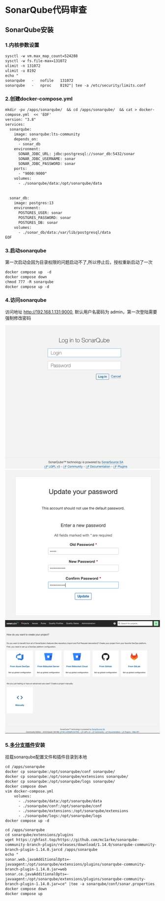 # SonarQube代码审查

## SonarQube安装

### 1.内核参数设置

```shell
sysctl -w vm.max_map_count=524288
sysctl -w fs.file-max=131072
ulimit -n 131072
ulimit -u 8192
echo "
sonarqube   -   nofile   131072
sonarqube   -   nproc    8192"| tee -a /etc/security/limits.conf
```

### 2.创建docker-compose.yml

```shell
mkdir -pv /apps/sonarqube/  && cd /apps/sonarqube/  && cat > docker-compose.yml  << 'EOF'
version: "3.8"
services:
  sonarqube:
    image: sonarqube:lts-community
    depends_on:
      - sonar_db
    environment:
      SONAR_JDBC_URL: jdbc:postgresql://sonar_db:5432/sonar
      SONAR_JDBC_USERNAME: sonar
      SONAR_JDBC_PASSWORD: sonar
    ports:
      - "9000:9000"
    volumes:
      - ./sonarqube/data:/opt/sonarqube/data


  sonar_db:
    image: postgres:13
    environment:
      POSTGRES_USER: sonar
      POSTGRES_PASSWORD: sonar
      POSTGRES_DB: sonar
    volumes:
      - ./sonar_db/data:/var/lib/postgresql/data
EOF
```

### 3.启动sonarqube
第一次启动会因为目录权限的问题启动不了,所以停止后，授权重新启动了一次

```shell
docker compose up  -d
docker compose down
chmod 777 -R sonarqube
docker compose up -d
```

### 4.访问sonarqube

访问地址 http://192.168.1.131:9000, 默认用户名密码为 admin，第一次登陆需要强制修改密码

![img_1.png](pic/sonarqube01.png)
![img_2.png](pic/sonarqube02.png)
![img_3.png](pic/sonarqube03.png)

### 5.[多分支插件](https://github.com/mc1arke/sonarqube-community-branch-plugin/tree/1.14.0)安装

挂载sonarqube配置文件和插件目录到本地

```shell
cd /apps/sonarqube
docker cp sonarqube:/opt/sonarqube/conf sonarqube/
docker cp sonarqube:/opt/sonarqube/extensions sonarqube/
docker cp sonarqube:/opt/sonarqube/logs sonarqube/
docker compose down
vim docker-compose.yml
    volumes:
      - ./sonarqube/data:/opt/sonarqube/data
      - ./sonarqube/conf:/opt/sonarqube/conf
      - ./sonarqube/extensions:/opt/sonarqube/extensions
      - ./sonarqube/logs:/opt/sonarqube/logs
docker compose up -d
```

```shell
cd /apps/sonarqube
cd sonarqube/extensions/plugins
wget https://ghfast.top/https://github.com/mc1arke/sonarqube-community-branch-plugin/releases/download/1.14.0/sonarqube-community-branch-plugin-1.14.0.jarcd /apps/sonarqube
echo "
sonar.web.javaAdditionalOpts=-javaagent:/opt/sonarqube/extensions/plugins/sonarqube-community-branch-plugin-1.14.0.jar=web
sonar.ce.javaAdditionalOpts=-javaagent:/opt/sonarqube/extensions/plugins/sonarqube-community-branch-plugin-1.14.0.jar=ce" |tee -a sonarqube/conf/sonar.properties
docker compose down
docker compose up
```
